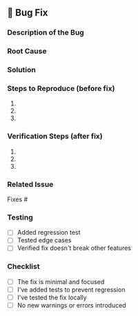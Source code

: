 ## 🐛 Bug Fix

### Description of the Bug
<!-- What was broken? -->

### Root Cause
<!-- What caused the bug? -->

### Solution
<!-- How did you fix it? -->

### Steps to Reproduce (before fix)
1. 
2. 
3. 

### Verification Steps (after fix)
1. 
2. 
3. 

### Related Issue
Fixes #

### Testing
- [ ] Added regression test
- [ ] Tested edge cases
- [ ] Verified fix doesn't break other features

### Checklist
- [ ] The fix is minimal and focused
- [ ] I've added tests to prevent regression
- [ ] I've tested the fix locally
- [ ] No new warnings or errors introduced
